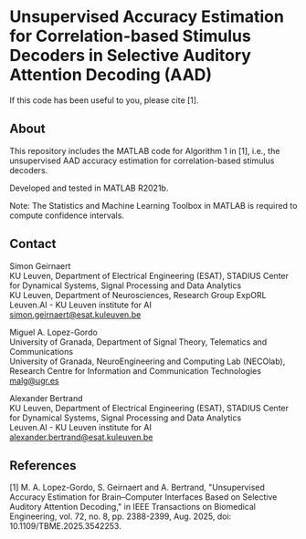 # Unsupervised Accuracy Estimation for Correlation-based Stimulus Decoders in Selective Auditory Attention Decoding (AAD)

If this code has been useful to you, please cite [1].

## About

This repository includes the MATLAB code for Algorithm 1 in [1], i.e., the unsupervised AAD accuracy estimation for correlation-based stimulus decoders. 

Developed and tested in MATLAB R2021b.

Note: The Statistics and Machine Learning Toolbox in MATLAB is required to compute confidence intervals.

## Contact
Simon Geirnaert  
KU Leuven, Department of Electrical Engineering (ESAT), STADIUS Center for Dynamical Systems, Signal Processing and Data Analytics  
KU Leuven, Department of Neurosciences, Research Group ExpORL  
Leuven.AI - KU Leuven institute for AI  
<simon.geirnaert@esat.kuleuven.be>

Miguel A. Lopez-Gordo   
University of Granada, Department of Signal Theory, Telematics and Communications   
University of Granada, NeuroEngineering and Computing Lab (NECOlab), Research Centre for Information and Communication Technologies   
<malg@ugr.es>

Alexander Bertrand   
KU Leuven, Department of Electrical Engineering (ESAT), STADIUS Center for Dynamical Systems, Signal Processing and Data Analytics  
Leuven.AI - KU Leuven institute for AI  
<alexander.bertrand@esat.kuleuven.be>

 ## References
 
[1] M. A. Lopez-Gordo, S. Geirnaert and A. Bertrand, "Unsupervised Accuracy Estimation for Brain–Computer Interfaces Based on Selective Auditory Attention Decoding," in IEEE Transactions on Biomedical Engineering, vol. 72, no. 8, pp. 2388-2399, Aug. 2025, doi: 10.1109/TBME.2025.3542253.

